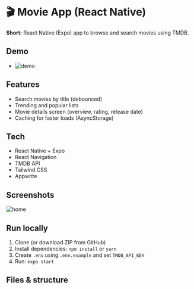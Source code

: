 # 🎬 Movie App (React Native)

**Short:** React Native (Expo) app to browse and search movies using TMDB.

## Demo
- ![demo](assets/screenshots)

## Features
- Search movies by title (debounced)
- Trending and popular lists
- Movie details screen (overview, rating, release date)
- Caching for faster loads (AsyncStorage)

## Tech
- React Native + Expo
- React Navigation
- TMDB API
- Tailwind CSS
- Appwrite

## Screenshots
![home](assets/screenshots)

## Run locally
1. Clone (or download ZIP from GitHub)
2. Install dependencies: `npm install` or `yarn`
3. Create `.env` using `.env.example` and set `TMDB_API_KEY`
4. Run: `expo start`

## Files & structure
